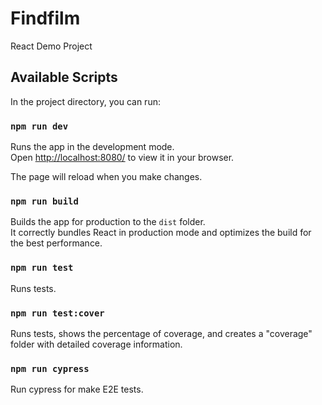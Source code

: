 # Findfilm

React Demo Project

## Available Scripts

In the project directory, you can run:

### `npm run dev`

Runs the app in the development mode.\
Open [http://localhost:8080/](http://localhost:8080) to view it in your browser.

The page will reload when you make changes.

### `npm run build`

Builds the app for production to the `dist` folder.\
It correctly bundles React in production mode and optimizes the build for the best performance.

### `npm run test`

Runs tests.

### `npm run test:cover`

Runs tests, shows the percentage of coverage, and creates a "coverage" folder with detailed coverage information.

### `npm run cypress`

Run cypress for make E2E tests.
